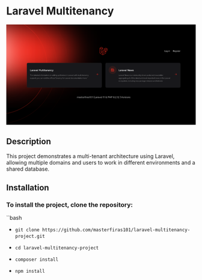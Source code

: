 # Laravel Multitenancy

![Project Screenshot](https://github.com/masterfiras101/laravel-multitenancy-project/blob/f9dff79032c188492ad6499a54cc8e929e33f065/public/assets/screenshots/index_page.png)

## Description
This project demonstrates a multi-tenant architecture using Laravel, allowing multiple domains and users to work in different environments and a shared database.

## Installation

### To install the project, clone the repository:

``bash
* `git clone https://github.com/masterfiras101/laravel-multitenancy-project.git`

* `cd laravel-multitenancy-project`

* `composer install`

* `npm install`





